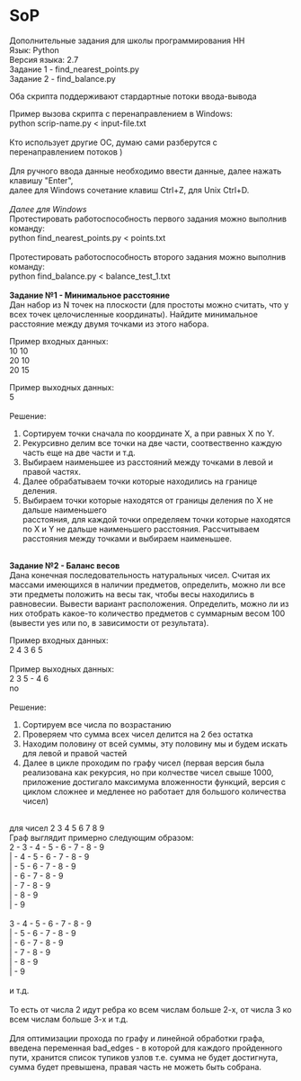 # SoP
Дополнительные задания для школы программирования HH
<br>
Язык: Python<br>
Версия языка: 2.7<br>
Задание 1 - find_nearest_points.py<br>
Задание 2 - find_balance.py<br>

Оба скрипта поддерживают стардартные потоки ввода-вывода<br>

Пример вызова скрипта с перенаправлением в Windows:<br>
python scrip-name.py < input-file.txt<br>
<br>
Кто использует другие ОС, думаю сами разберутся с перенаправлением потоков )<br>
<br>
Для ручного ввода данные необходимо ввести данные, далее нажать клавишу "Enter",<br>
далее для Windows сочетание клавиш Ctrl+Z, для Unix Ctrl+D.<br>
<br>
<i>Далее для Windows</i><br>
Протестировать работоспособность первого задания можно выполнив команду:<br>
python find_nearest_points.py < points.txt<br>
<br>
Протестировать работоспособность второго задания можно выполнив команду:<br>
python find_balance.py < balance_test_1.txt<br>
<br>
<b>Задание №1 -  Минимальное расстояние</b><br>
Дан набор из N точек на плоскости (для простоты можно считать, что у всех точек целочисленные координаты).
Найдите минимальное расстояние между двумя точками из этого набора.

Пример входных данных:<br>
10 10<br>
20 10<br>
20 15<br>

Пример выходных данных:<br>
5<br>
<br>
Решение:<br>

1) Сортируем точки сначала по координате X, а при равных X по Y.<br>
2) Рекурсивно делим все точки на две части, соотвественно каждую часть еще на две части и т.д.<br>
3) Выбираем наименьшее из расстояний между точками в левой и правой частях.<br>
4) Далее обрабатываем точки которые находились на границе деления.<br>
5) Выбираем точки которые находятся от границы деления по X не дальше наименьшего<br>
расстояния, для каждой точки определяем точки которые находятся по X и Y не дальше наименьшего расстояния.
Рассчитываем расстояния между точками и выбираем наименьшее.

<br>
<b>Задание №2 -  Баланс весов</b><br>
Дана конечная последовательность натуральных чисел.
Считая их массами имеющихся в наличии предметов, определить, можно ли все эти предметы положить на весы так, чтобы весы
 находились в равновесии. Вывести вариант расположения.
Определить, можно ли из них отобрать какое-то количество предметов с суммарным весом 100 (вывести yes или no, в зависимости от результата).

Пример входных данных:<br>
2 4 3 6 5<br>
<br>
Пример выходных данных:<br>
2 3 5 - 4 6<br>
no<br>
<br>
Решение:<br>
1) Сортируем все числа по возрастанию<br>
2) Проверяем что сумма всех чисел делится на 2 без остатка<br>
3) Находим половину от всей суммы, эту половину мы и будем искать для левой и правой частей<br>
4) Далее в цикле проходим по графу чисел (первая версия была реализована как рекурсия, но при колчестве чисел свыше 1000,
приложение достигало максимума вложенности функций, версия с циклом сложнее и медленее но работает для большого количества
чисел)<br>
<br>
для чисел 2 3 4 5 6 7 8 9<br>
Граф выглядит примерно следующим образом:<br>
2 - 3 - 4 - 5 - 6 - 7 - 8 - 9<br>
| - 4 - 5 - 6 - 7 - 8 - 9<br>
| - 5 - 6 - 7 - 8 - 9<br>
| - 6 - 7 - 8 - 9<br>
| - 7 - 8 - 9<br>
| - 8 - 9<br>
| - 9<br>
  <br>
3 - 4 - 5 - 6 - 7 - 8 - 9<br>
| - 5 - 6 - 7 - 8 - 9<br>
| - 6 - 7 - 8 - 9<br>
| - 7 - 8 - 9<br>
| - 8 - 9<br>
| - 9<br>
  <br>
и т.д.<br>
<br>
То есть от числа 2 идут ребра ко всем числам больше 2-х, от числа 3 ко всем числам больше 3-х и т.д.<br>
<br>
Для оптимизации прохода по графу и линейной обработки графа, введена переменная bad_edges - в которой для каждого пройденного пути, 
хранится список тупиков узлов т.е. сумма не будет достигнута, сумма будет превышена, правая часть не можеть быть собрана. 
